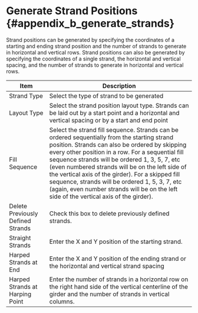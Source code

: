 Generate Strand Positions {#appendix_b_generate_strands}
==============================================
Strand positions can be generated by specifying the coordinates of a starting and ending strand position and the number of strands to generate in horizontal and vertical rows. Strand positions can also be generated by specifying the coordinates of a single strand, the horizontal and vertical spacing, and the number of strands to generate in horizontal and vertical rows.

Item | Description
------------|--------------
Strand Type | Select the type of strand to be generated
Layout Type | Select the strand position layout type. Strands can be laid out by a start point and a horizontal and vertical spacing or by a start and end point
Fill Sequence | Select the strand fill sequence. Strands can be ordered sequentially from the starting strand position. Strands can also be ordered by skipping every other position in a row. For a sequential fill sequence strands will be ordered 1, 3, 5, 7, etc (even numbered strands will be on the left side of the vertical axis of the girder). For a skipped fill sequence, strands will be ordered 1, 5, 3, 7, etc (again, even number strands will be on the left side of the vertical axis of the girder).
Delete Previously Defined Strands | Check this box to delete previously defined strands.
Straight Strands | Enter the X and Y position of the starting strand.
Harped Strands at End | Enter the X and Y position of the ending strand or the horizontal and vertical strand spacing 
Harped Strands at Harping Point| Enter the number of strands in a horizontal row on the right hand side of the vertical centerline of the girder and the number of strands in vertical columns.

